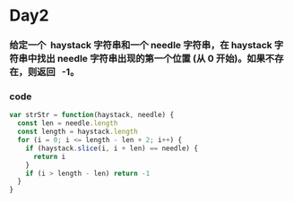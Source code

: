 # Day2

### 给定一个  haystack 字符串和一个 needle 字符串，在 haystack 字符串中找出 needle 字符串出现的第一个位置 (从 0 开始)。如果不存在，则返回   -1。

### code

```js
var strStr = function(haystack, needle) {
  const len = needle.length
  const length = haystack.length
  for (i = 0; i <= length - len + 2; i++) {
    if (haystack.slice(i, i + len) == needle) {
      return i
    }
    if (i > length - len) return -1
  }
}
```
